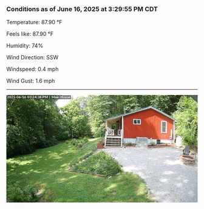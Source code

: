 ### Conditions as of June 16, 2025 at 3:29:55 PM CDT 

Temperature: 87.90 &deg;F

Feels like: 87.90 &deg;F

Humidity: 74%

Wind Direction: SSW

Windspeed: 0.4 mph

Wind Gust: 1.6 mph

---

<img src="./images/latest.jpeg"/>

